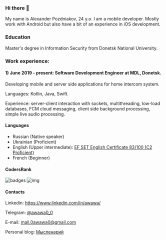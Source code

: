 ### Hi there 👋

My name is Alexander Pozdniakov, 24 y.o. I am a mobile developer. Mostly work with Android but also have a bit of an experience in iOS development.

### Education
Master's degree in Information Security from Donetsk National University.

### Work experience:

#### 1) June 2019 - present: Software Development Engineer at MDL, Donetsk.
Developing mobile and server side applications for home intercom system.

Languages: Kotlin, Java, Swift.

Experience: server-client interaction with sockets, multithreading, low-load databases, FCM cloud messaging, client side background processing, simple live audio processing.

#### Languages

* Russian (Native speaker)
* Ukrainian (Proficient)
* English (Upper intermediate): [EF SET English Certificate 83/100 (C2 Proficient)](https://www.efset.org/cert/ddkyVJ)
* French (Beginner)

#### CodersRank
![badges](https://cr-ss-service.azurewebsites.net/api/ScreenShot?widget=summary&username=0awawa0)
![img](https://cr-skills-chart-widget.azurewebsites.net/api/api?username=0awawa0&skills=Java,Kotlin,Python,Swift&bg=%23dbdbdb&width=1280&height=720&padding=24)

#### Contacts

Linkedin: https://www.linkedin.com/in/awawa/

Telegram: [@awawa0_0](https://t.me/awawa0_0)

E-mail: mail.0awawa0@gmail.com

Personal blog: [Мысленарий](https://t.me/thinkatorium)
